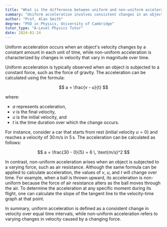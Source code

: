 ```yaml
---
title: "What is the difference between uniform and non-uniform acceleration?"
summary: "Uniform acceleration involves consistent changes in an object's velocity over time, while non-uniform acceleration features varying changes in velocity across different time intervals."
author: "Prof. Alan Smith"
degree: "PhD in Physics, University of Cambridge"
tutor_type: "A-Level Physics Tutor"
date: 2024-01-24
---
```


Uniform acceleration occurs when an object's velocity changes by a constant amount in each unit of time, while non-uniform acceleration is characterized by changes in velocity that vary in magnitude over time.

Uniform acceleration is typically observed when an object is subjected to a constant force, such as the force of gravity. The acceleration can be calculated using the formula:

$$
a = \frac{v - u}{t}
$$

where:
- $a$ represents acceleration,
- $v$ is the final velocity,
- $u$ is the initial velocity, and
- $t$ is the time duration over which the change occurs.

For instance, consider a car that starts from rest (initial velocity $u = 0$) and reaches a velocity of $30 \, \text{m/s}$ in $5 \, \text{s}$. The acceleration can be calculated as follows:

$$
a = \frac{30 - 0}{5} = 6 \, \text{m/s}^2
$$

In contrast, non-uniform acceleration arises when an object is subjected to a varying force, such as air resistance. Although the same formula can be applied to calculate acceleration, the values of $v$, $u$, and $t$ will change over time. For example, when a ball is thrown upward, its acceleration is non-uniform because the force of air resistance alters as the ball moves through the air. To determine the acceleration at any specific moment during its flight, one can calculate the slope of the tangent line to the velocity-time graph at that point.

In summary, uniform acceleration is defined as a consistent change in velocity over equal time intervals, while non-uniform acceleration refers to varying changes in velocity caused by a changing force.
    